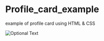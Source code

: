 # Profile_card_example
example of profile card using HTML &amp; CSS

![Optional Text](../main/images/image.png)
